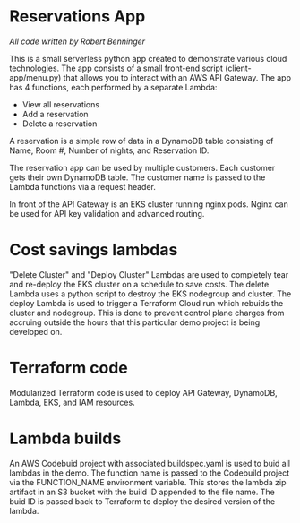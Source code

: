 # Reservations App

_All code written by Robert Benninger_

This is a small serverless python app created to demonstrate various cloud technologies. The app consists of a small front-end script (client-app/menu.py) that allows you to interact with an AWS API Gateway. The app has 4 functions, each performed by a separate Lambda:

* View all reservations
* Add a reservation
* Delete a reservation

A reservation is a simple row of data in a DynamoDB table consisting of Name, Room #, Number of nights, and Reservation ID.

The reservation app can be used by multiple customers. Each customer gets their own DynamoDB table. The customer name is passed to the Lambda functions via a request header. 

In front of the API Gateway is an EKS cluster running nginx pods. Nginx can be used for API key validation and advanced routing.

# Cost savings lambdas

"Delete Cluster" and "Deploy Cluster" Lambdas are used to completely tear and re-deploy the EKS cluster on a schedule to save costs. The delete Lambda uses a python script to destroy the EKS nodegroup and cluster. The deploy Lambda is used to trigger a Terraform Cloud run which rebuids the cluster and nodegroup. This is done to prevent control plane charges from accruing outside the hours that this particular demo project is being developed on. 

# Terraform code

Modularized Terraform code is used to deploy API Gateway, DynamoDB, Lambda, EKS, and IAM resources.

# Lambda builds

An AWS Codebuid project with associated buildspec.yaml is used to buid all lambdas in the demo. The function name is passed to the Codebuild project via the FUNCTION_NAME environment variable. This stores the lambda zip artifact in an S3 bucket with the build ID appended to the file name. The buid ID is passed back to Terraform to deploy the desired version of the lambda.

